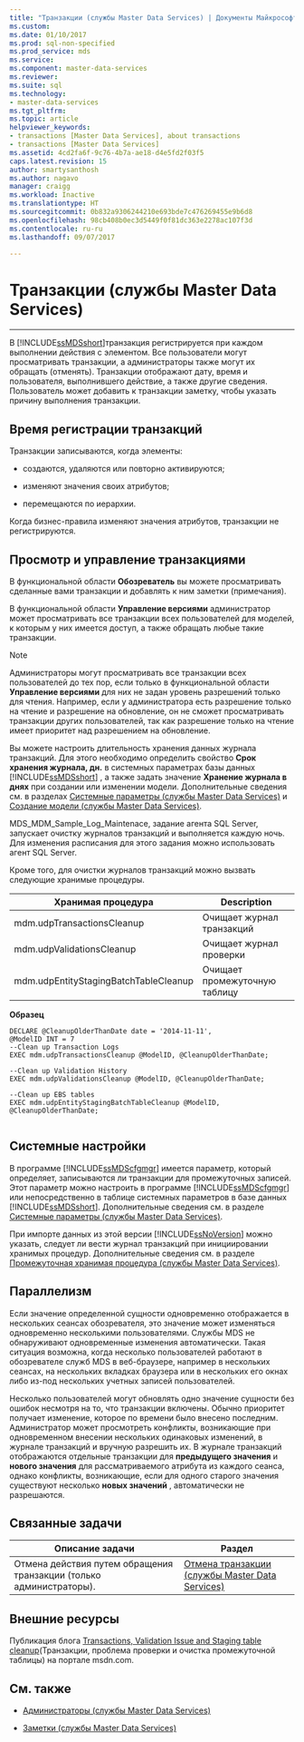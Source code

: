 ```yaml
---
title: "Транзакции (службы Master Data Services) | Документы Майкрософт"
ms.custom: 
ms.date: 01/10/2017
ms.prod: sql-non-specified
ms.prod_service: mds
ms.service: 
ms.component: master-data-services
ms.reviewer: 
ms.suite: sql
ms.technology:
- master-data-services
ms.tgt_pltfrm: 
ms.topic: article
helpviewer_keywords:
- transactions [Master Data Services], about transactions
- transactions [Master Data Services]
ms.assetid: 4cd2fa6f-9c76-4b7a-ae18-d4e5fd2f03f5
caps.latest.revision: 15
author: smartysanthosh
ms.author: nagavo
manager: craigg
ms.workload: Inactive
ms.translationtype: HT
ms.sourcegitcommit: 0b832a9306244210e693bde7c476269455e9b6d8
ms.openlocfilehash: 98cb408b0ec3d5449f0f81dc363e2278ac107f3d
ms.contentlocale: ru-ru
ms.lasthandoff: 09/07/2017

---
```

# <a name="transactions-master-data-services"></a>Транзакции (службы Master Data Services)


--------------------------------------------------
  В [!INCLUDE[ssMDSshort](../includes/ssmdsshort-md.md)]транзакция регистрируется при каждом выполнении действия с элементом. Все пользователи могут просматривать транзакции, а администраторы также могут их обращать (отменять). Транзакции отображают дату, время и пользователя, выполнившего действие, а также другие сведения. Пользователь может добавить к транзакции заметку, чтобы указать причину выполнения транзакции.  
  
## <a name="when-transaction-are-recorded"></a>Время регистрации транзакций  
 Транзакции записываются, когда элементы:  
  
-   создаются, удаляются или повторно активируются;  
  
-   изменяют значения своих атрибутов;  
  
-   перемещаются по иерархии.  
  
 Когда бизнес-правила изменяют значения атрибутов, транзакции не регистрируются.  
  
## <a name="view-and-manage-transactions"></a>Просмотр и управление транзакциями  
 В функциональной области **Обозреватель** вы можете просматривать сделанные вами транзакции и добавлять к ним заметки (примечания). 
  
 В функциональной области **Управление версиями** администратор может просматривать все транзакции всех пользователей для моделей, к которым у них имеется доступ, а также обращать любые такие транзакции.
 
> [!NOTE]  
>  Администраторы могут просматривать все транзакции всех пользователей до тех пор, если только в функциональной области **Управление версиями** для них не задан уровень разрешений только для чтения. Например, если у администратора есть разрешение только на чтение и разрешение на обновление, он не сможет просматривать транзакции других пользователей, так как разрешение только на чтение имеет приоритет над разрешением на обновление.
  
 Вы можете настроить длительность хранения данных журнала транзакций. Для этого необходимо определить свойство **Срок хранения журнала, дн.** в системных параметрах базы данных [!INCLUDE[ssMDSshort](../includes/ssmdsshort-md.md)] , а также задать значение **Хранение журнала в днях** при создании или изменении модели. Дополнительные сведения см. в разделах [Системные параметры (службы Master Data Services)](../master-data-services/system-settings-master-data-services.md) и [Создание модели (службы Master Data Services)](../master-data-services/create-a-model-master-data-services.md).  
  
 MDS_MDM_Sample_Log_Maintenace, задание агента SQL Server, запускает очистку журналов транзакций и выполняется каждую ночь. Для изменения расписания для этого задания можно использовать агент SQL Server.  
  
 Кроме того, для очистки журналов транзакций можно вызвать следующие хранимые процедуры.  
  
|Хранимая процедура|Description|  
|----------------------|-----------------|  
|mdm.udpTransactionsCleanup|Очищает журнал транзакций|  
|mdm.udpValidationsCleanup|Очищает журнал проверки|  
|mdm.udpEntityStagingBatchTableCleanup|Очищает промежуточную таблицу|  
  
 **Образец**  
  
```  
DECLARE @CleanupOlderThanDate date = '2014-11-11',  
@ModelID INT = 7  
--Clean up Transaction Logs  
EXEC mdm.udpTransactionsCleanup @ModelID, @CleanupOlderThanDate;  
  
--Clean up Validation History  
EXEC mdm.udpValidationsCleanup @ModelID, @CleanupOlderThanDate;  
  
--Clean up EBS tables  
EXEC mdm.udpEntityStagingBatchTableCleanup @ModelID, @CleanupOlderThanDate;  
  
```  
  
## <a name="system-settings"></a>Системные настройки  
 В программе [!INCLUDE[ssMDScfgmgr](../includes/ssmdscfgmgr-md.md)] имеется параметр, который определяет, записываются ли транзакции для промежуточных записей. Этот параметр можно настроить в программе [!INCLUDE[ssMDScfgmgr](../includes/ssmdscfgmgr-md.md)] или непосредственно в таблице системных параметров в базе данных [!INCLUDE[ssMDSshort](../includes/ssmdsshort-md.md)]. Дополнительные сведения см. в разделе [Системные параметры (службы Master Data Services)](../master-data-services/system-settings-master-data-services.md).  
  
 При импорте данных из этой версии [!INCLUDE[ssNoVersion](../includes/ssnoversion-md.md)] можно указать, следует ли вести журнал транзакций при инициировании хранимых процедур. Дополнительные сведения см. в разделе [Промежуточная хранимая процедура (службы Master Data Services)](../master-data-services/staging-stored-procedure-master-data-services.md).  
  
## <a name="concurrency"></a>Параллелизм  
 Если значение определенной сущности одновременно отображается в нескольких сеансах обозревателя, это значение может изменяться одновременно несколькими пользователями. Службы MDS не обнаруживают одновременные изменения автоматически. Такая ситуация возможна, когда несколько пользователей работают в обозревателе служб MDS в веб-браузере, например в нескольких сеансах, на нескольких вкладках браузера или в нескольких его окнах либо из-под нескольких учетных записей пользователей.  
  
 Несколько пользователей могут обновлять одно значение сущности без ошибок несмотря на то, что транзакции включены. Обычно приоритет получает изменение, которое по времени было внесено последним. Администратор может просмотреть конфликты, возникающие при одновременном внесении нескольких одинаковых изменений, в журнале транзакций и вручную разрешить их. В журнале транзакций отображаются отдельные транзакции для **предыдущего значения** и **нового значения** для рассматриваемого атрибута из каждого сеанса, однако конфликты, возникающие, если для одного старого значения существуют несколько **новых значений** , автоматически не разрешаются.  
  
## <a name="related-tasks"></a>Связанные задачи  
  
|Описание задачи|Раздел|  
|----------------------|-----------|  
|Отмена действия путем обращения транзакции (только администраторы).|[Отмена транзакции (службы Master Data Services)](../master-data-services/reverse-a-transaction-master-data-services.md)|  
  
## <a name="external-resources"></a>Внешние ресурсы  
 Публикация блога [Transactions, Validation Issue and Staging table cleanup](http://go.microsoft.com/fwlink/p/?LinkId=615374)(Транзакции, проблема проверки и очистка промежуточной таблицы) на портале msdn.com.  
  
## <a name="related-content"></a>См. также  
  
-   [Администраторы (службы Master Data Services)](../master-data-services/administrators-master-data-services.md)  
  
-   [Заметки (службы Master Data Services)](../master-data-services/annotations-master-data-services.md)  
  
  


